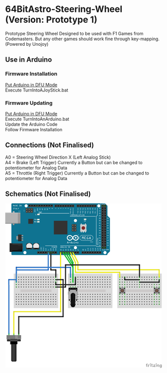 # 64BitAstro-Steering-Wheel (Version: Prototype 1)
Prototype Steering Wheel Designed to be used with F1 Games from Codemasters. But any other games should work fine through key-mapping. (Powered by Unojoy)

## Use in Arduino
### Firmware Installation
[Put Arduino in DFU Mode](https://www.arduino.cc/en/Hacking/DFUProgramming8U2)\
Execute TurnIntoAJoyStick.bat

### Firmware Updating
[Put Arduino in DFU Mode](https://www.arduino.cc/en/Hacking/DFUProgramming8U2)\
Execute TurnIntoAnArduino.bat\
Update the Arduino Code\
Follow Firmware Installation

## Connections (Not Finalised)
A0 = Steering Wheel Direction X (Left Analog Stick)\
A4 = Brake (Left Trigger) Currently a Button but can be changed to potentiometer for Analog Data\
A5 = Throttle (Right Trigger) Currently a Button but can be changed to potentiometer for Analog Data

## Schematics (Not Finalised)
![Schematics](Schematic.png "Schematics")
